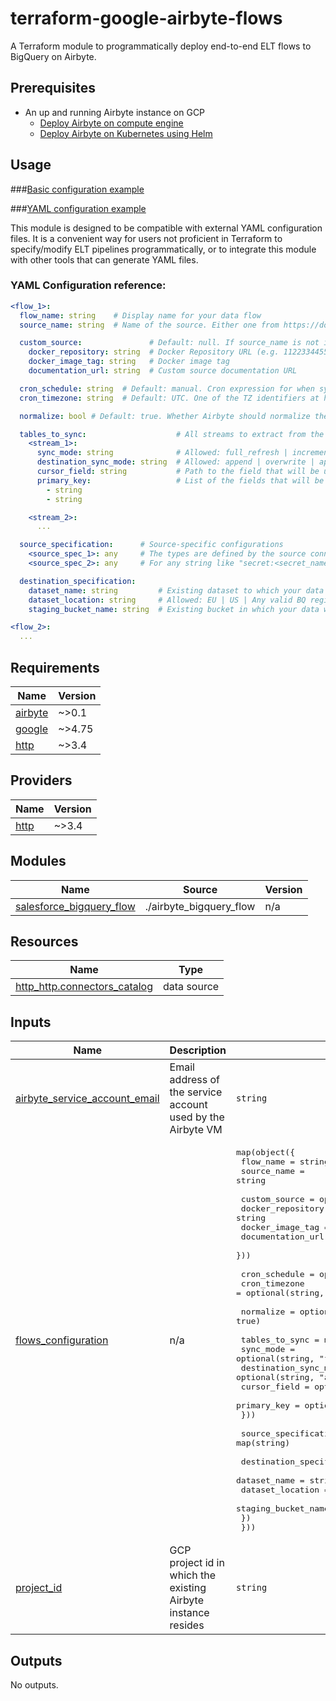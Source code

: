 # terraform-google-airbyte-flows
A Terraform module to programmatically deploy end-to-end ELT flows to BigQuery on Airbyte.

## Prerequisites

- An up and running Airbyte instance on GCP
  - [Deploy Airbyte on compute engine](https://docs.airbyte.com/deploying-airbyte/on-gcp-compute-engine/)
  - [Deploy Airbyte on Kubernetes using Helm](https://docs.airbyte.com/deploying-airbyte/on-kubernetes-via-helm)

## Usage

###[Basic configuration example](./examples/basic/main.tf)

###[YAML configuration example](./examples/yaml/main.tf)

This module is designed to be compatible with external YAML configuration files. It is a convenient way for users not proficient in Terraform to specify/modify ELT pipelines programmatically, or to integrate this module with other tools that can generate YAML files.

### YAML Configuration reference:
```yaml
<flow_1>:
  flow_name: string    # Display name for your data flow
  source_name: string  # Name of the source. Either one from https://docs.airbyte.com/category/sources or a custom one.

  custom_source:               # Default: null. If source_name is not in the Airbyte sources catalog, you need to specify where to find it
    docker_repository: string  # Docker Repository URL (e.g. 112233445566.dkr.ecr.us-east-1.amazonaws.com/source-custom) or DockerHub identifier (e.g. airbyte/source-postgres)
    docker_image_tag: string   # Docker image tag
    documentation_url: string  # Custom source documentation URL

  cron_schedule: string  # Default: manual. Cron expression for when syncs should run (ex. "0 0 12 * * ?" => Will sync at 12:00 PM every day)
  cron_timezone: string  # Default: UTC. One of the TZ identifiers at https://en.wikipedia.org/wiki/List_of_tz_database_time_zones

  normalize: bool # Default: true. Whether Airbyte should normalize the data after ingestion. https://docs.airbyte.com/understanding-airbyte/basic-normalization/

  tables_to_sync:                    # All streams to extract from the source and load to BigQuery
    <stream_1>:
      sync_mode: string              # Allowed: full_refresh | incremental. Default: full_refresh
      destination_sync_mode: string  # Allowed: append | overwrite | append_dedup. Default: append
      cursor_field: string           # Path to the field that will be used to determine if a record is new or modified since the last sync. This field is REQUIRED if sync_mode is incremental. Otherwise it is ignored.
      primary_key:                   # List of the fields that will be used as primary key (multiple fields can be listed for a composite PK). This field is REQUIRED if destination_sync_mode is *_dedup. Otherwise it is ignored.
        - string
        - string

    <stream_2>:
      ...

  source_specification:      # Source-specific configurations
    <source_spec_1>: any     # The types are defined by the source connector
    <source_spec_2>: any     # For any string like "secret:<secret_name>", the module will fetch the value of `secret_name` in the Secret Manager.

  destination_specification:
    dataset_name: string         # Existing dataset to which your data will be written
    dataset_location: string     # Allowed: EU | US | Any valid BQ region as specified here https://cloud.google.com/bigquery/docs/locations
    staging_bucket_name: string  # Existing bucket in which your data will be written as avro files at each connection run.

<flow_2>:
  ...
```

## Requirements

| Name | Version |
|------|---------|
| <a name="requirement_airbyte"></a> [airbyte](#requirement\_airbyte) | ~>0.1 |
| <a name="requirement_google"></a> [google](#requirement\_google) | ~>4.75 |
| <a name="requirement_http"></a> [http](#requirement\_http) | ~>3.4 |

## Providers

| Name | Version |
|------|---------|
| <a name="provider_http"></a> [http](#provider\_http) | ~>3.4 |

## Modules

| Name | Source | Version |
|------|--------|---------|
| <a name="module_salesforce_bigquery_flow"></a> [salesforce\_bigquery\_flow](#module\_salesforce\_bigquery\_flow) | ./airbyte_bigquery_flow | n/a |

## Resources

| Name | Type |
|------|------|
| [http_http.connectors_catalog](https://registry.terraform.io/providers/hashicorp/http/latest/docs/data-sources/http) | data source |

## Inputs

| Name | Description | Type | Default | Required |
|------|-------------|------|---------|:--------:|
| <a name="input_airbyte_service_account_email"></a> [airbyte\_service\_account\_email](#input\_airbyte\_service\_account\_email) | Email address of the service account used by the Airbyte VM | `string` | n/a | yes |
| <a name="input_flows_configuration"></a> [flows\_configuration](#input\_flows\_configuration) | n/a | <pre>map(object({<br>    flow_name   = string<br>    source_name = string<br><br>    custom_source = optional(object({<br>      docker_repository = string<br>      docker_image_tag  = string<br>      documentation_url = string<br>    }))<br><br>    cron_schedule = optional(string, "manual")<br>    cron_timezone = optional(string, "UTC")<br><br>    normalize = optional(bool, true)<br><br>    tables_to_sync = map(object({<br>      sync_mode             = optional(string, "full_refresh")<br>      destination_sync_mode = optional(string, "append")<br>      cursor_field          = optional(string)<br>      primary_key           = optional(string)<br>    }))<br><br>    source_specification = map(string)<br><br>    destination_specification = object({<br>      dataset_name        = string<br>      dataset_location    = string<br>      staging_bucket_name = string<br>    })<br>  }))</pre> | n/a | yes |
| <a name="input_project_id"></a> [project\_id](#input\_project\_id) | GCP project id in which the existing Airbyte instance resides | `string` | n/a | yes |

## Outputs

No outputs.
